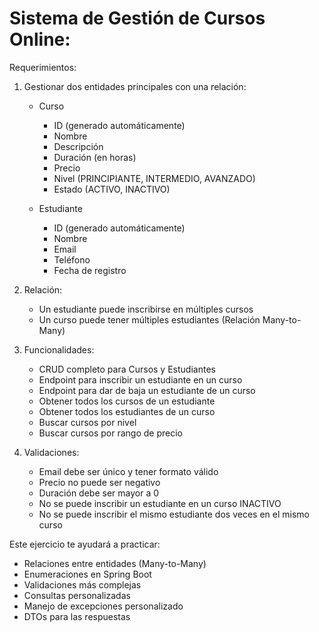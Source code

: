 # Sistema de Gestión de Cursos Online:

Requerimientos:
1. Gestionar dos entidades principales con una relación:
    - Curso
        - ID (generado automáticamente)
        - Nombre
        - Descripción
        - Duración (en horas)
        - Precio
        - Nivel (PRINCIPIANTE, INTERMEDIO, AVANZADO)
        - Estado (ACTIVO, INACTIVO)

    - Estudiante
        - ID (generado automáticamente)
        - Nombre
        - Email
        - Teléfono
        - Fecha de registro

2. Relación:
    - Un estudiante puede inscribirse en múltiples cursos
    - Un curso puede tener múltiples estudiantes
      (Relación Many-to-Many)

3. Funcionalidades:
    - CRUD completo para Cursos y Estudiantes
    - Endpoint para inscribir un estudiante en un curso
    - Endpoint para dar de baja un estudiante de un curso
    - Obtener todos los cursos de un estudiante
    - Obtener todos los estudiantes de un curso
    - Buscar cursos por nivel
    - Buscar cursos por rango de precio

4. Validaciones:
    - Email debe ser único y tener formato válido
    - Precio no puede ser negativo
    - Duración debe ser mayor a 0
    - No se puede inscribir un estudiante en un curso INACTIVO
    - No se puede inscribir el mismo estudiante dos veces en el mismo curso

Este ejercicio te ayudará a practicar:
- Relaciones entre entidades (Many-to-Many)
- Enumeraciones en Spring Boot
- Validaciones más complejas
- Consultas personalizadas
- Manejo de excepciones personalizado
- DTOs para las respuestas
